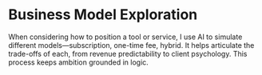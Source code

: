 # Business Model Exploration

When considering how to position a tool or service, I use AI to simulate different models—subscription, one-time fee, hybrid. It helps articulate the trade-offs of each, from revenue predictability to client psychology. This process keeps ambition grounded in logic.
